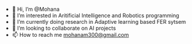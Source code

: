- 👋 Hi, I’m @Mohana
- 👀 I’m interested in Aritificial Intelligence and Robotics programming
- 🌱 I’m currently doing research in Adaptive learning based FER sytsem
- 💞️ I’m looking to collaborate on AI projects
- 📫 How to reach me mohanam300@gmail.com

<!---
Mohana-AI/Mohana-AI is a ✨ special ✨ repository because its `README.md` (this file) appears on your GitHub profile.
You can click the Preview link to take a look at your changes.
--->
